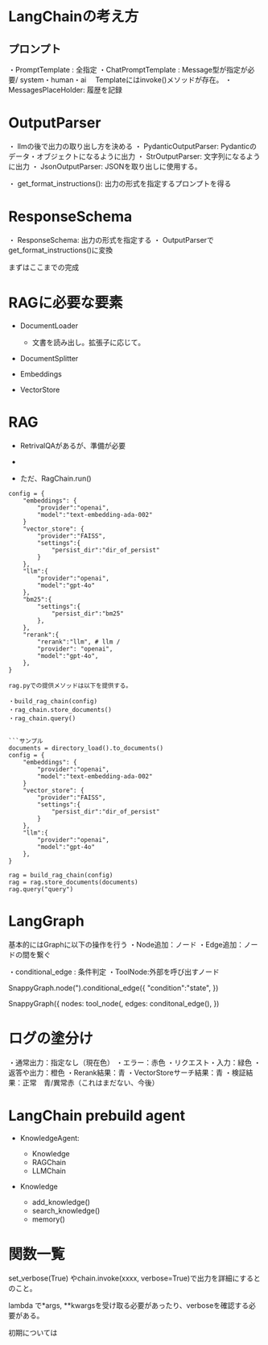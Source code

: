 # LangChainの考え方

## プロンプト
・PromptTemplate : 全指定
・ChatPromptTemplate : Message型が指定が必要/ system・human・ai
　Templateにはinvoke()メソッドが存在。
・MessagesPlaceHolder: 履歴を記録

# OutputParser
・ llmの後で出力の取り出し方を決める
・ PydanticOutputParser: Pydanticのデータ・オブジェクトになるように出力
・ StrOutputParser: 文字列になるように出力
・ JsonOutputParser: JSONを取り出しに使用する。

・ get_format_instructions(): 出力の形式を指定するプロンプトを得る

# ResponseSchema
・ ResponseSchema: 出力の形式を指定する
・ OutputParserでget_format_instructions()に変換

まずはここまでの完成

# RAGに必要な要素

* DocumentLoader
    * 文書を読み出し。拡張子に応じて。

* DocumentSplitter
* Embeddings
* VectorStore


# RAG
* RetrivalQAがあるが、準備が必要
* 


* ただ、RagChain.run()

```
config = {
    "embeddings": {
        "provider":"openai",
        "model":"text-embedding-ada-002"
    }
    "vector_store": {
        "provider":"FAISS",
        "settings":{
            "persist_dir":"dir_of_persist"
        }
    },
    "llm":{
        "provider":"openai",
        "model":"gpt-4o"
    },
    "bm25":{
        "settings":{
            "persist_dir":"bm25"
        },
    },
    "rerank":{
        "rerank":"llm", # llm / 
        "provider": "openai",
        "model":"gpt-4o",
    },
}

rag.pyでの提供メソッドは以下を提供する。

・build_rag_chain(config)
・rag_chain.store_documents()
・rag_chain.query()


```サンプル
documents = directory_load().to_documents()
config = {
    "embeddings": {
        "provider":"openai",
        "model":"text-embedding-ada-002"
    }
    "vector_store": {
        "provider":"FAISS",
        "settings":{
            "persist_dir":"dir_of_persist"
        }
    },
    "llm":{
        "provider":"openai",
        "model":"gpt-4o"
    },
}

rag = build_rag_chain(config)
rag = rag.store_documents(documents)
rag.query("query")
```


# LangGraph

基本的にはGraphに以下の操作を行う
・Node追加：ノード
・Edge追加：ノードの間を繋ぐ

・conditional_edge : 条件判定
・ToolNode:外部を呼び出すノード

SnappyGraph.node(").conditional_edge({
    "condition":"state",
})


SnappyGraph({
    nodes:
        tool_node(,
    edges:
        conditonal_edge(),
})

# ログの塗分け

・通常出力：指定なし（現在色）
・エラー：赤色
・リクエスト・入力：緑色
・返答や出力：橙色
・Rerank結果：青
・VectorStoreサーチ結果：青
・検証結果：正常　青/異常赤（これはまだない、今後）


# LangChain prebuild agent

* KnowledgeAgent:
    * Knowledge
    * RAGChain
    * LLMChain

* Knowledge
    * add_knowledge()
    * search_knowledge()
    * memory()


# 関数一覧

set_verbose(True) やchain.invoke(xxxx, verbose=True)で出力を詳細にするとのこと。

lambda で*args, **kwargsを受け取る必要があったり、verboseを確認する必要がある。

初期については
